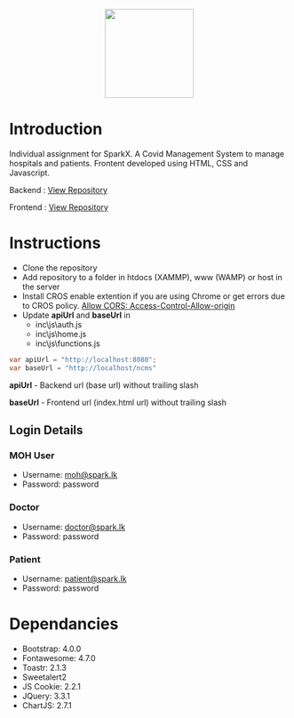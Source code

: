 <p align="center"><img src="https://static.wixstatic.com/media/32f65e_b51531ff0cdb48e58bc3e2d309fe0133~mv2.png/v1/fill/w_160,h_36,al_c,q_85,usm_0.66_1.00_0.01/Spark%20logo%20X%20RGB%20dark.webp" width="160"></p>

# Introduction
Individual assignment for SparkX. A Covid Management System to manage hospitals and patients. Frontent developed using HTML, CSS and Javascript.

Backend   : [View Repository](https://github.com/PasanBhanu/spark-individual-assignment)

Frontend  : [View Repository](https://github.com/PasanBhanu/spark-individual-assignment-frontend)

# Instructions
- Clone the repository
- Add repository to a folder in htdocs (XAMMP), www (WAMP) or host in the server
- Install CROS enable extention if you are using Chrome or get errors due to CROS policy. [Allow CORS: Access-Control-Allow-origin](https://chrome.google.com/webstore/detail/allow-cors-access-control/lhobafahddgcelffkeicbaginigeejlf)
- Update **apiUrl** and **baseUrl** in 
  - inc\js\auth.js
  - inc\js\home.js
  - inc\js\functions.js

``` java
var apiUrl = "http://localhost:8080";
var baseUrl = "http://localhost/ncms"
```
**apiUrl** - Backend url (base url) without trailing slash

**baseUrl** - Frontend url (index.html url) without trailing slash

## Login Details

### MOH User
- Username: moh@spark.lk
- Password: password

### Doctor
- Username: doctor@spark.lk
- Password: password

### Patient
- Username: patient@spark.lk
- Password: password

# Dependancies
- Bootstrap: 4.0.0
- Fontawesome: 4.7.0
- Toastr: 2.1.3
- Sweetalert2
- JS Cookie: 2.2.1
- JQuery: 3.3.1
- ChartJS: 2.7.1

